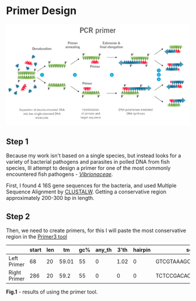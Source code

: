 # Primer Design
![alt text](../images/PCR-primer-mechanism.jpg)
## Step 1
Because my work isn't based on a single species, but instead looks for a variety of bacterial pathogens and parasites in polled DNA from fish species, Ill attempt to design a primer for one of the most commonly encountered fish pathogens - [*Vibrionaceae*](https://en.wikipedia.org/wiki/Vibrionaceae).

First, I found 4 16S gene sequences for the bacteria, and used Multiple Sequence Alignment by [CLUSTALW](https://www.genome.jp/tools-bin/clustalw). Getting a conservative region approximately 200-300 bp in length. 
## Step 2
Then, we need to create primers, for this I will paste the most conservative region in the [Primer3 tool](https://primer3.ut.ee/)

|              | start | len | tm    | gc% | any_th | 3'th | hairpin | seq                  |
| ------------ | ----- | --- | ----- | --- | ------ | ---- | ------- | -------------------- |
| Left Primer  | 68    | 20  | 59.01 | 55  | 0      | 1.02 | 0       | GTCGTAAAGCTCTGTCGCAG |
| Right Primer | 286   | 20  | 59.2  | 55  | 0      | 0    | 0       | TCTCCGACACTCAAGCTACG |

**Fig.1** - results of using the primer tool.


